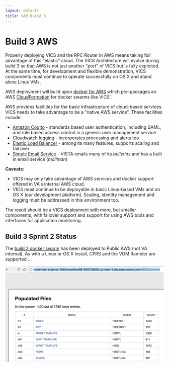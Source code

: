 ```yaml
---
layout: default
title: VAM Build 3
---
```


# Build 3 AWS

Properly deploying VICS and the RPC Router in AWS means taking full advantage of this "elastic" cloud. The VICS Architecture will evolve during build 3 so that AWS is not just another "port" of VICS but is fully exploited. At the same time, for development and flexible demonstration, VICS components must continue to operate successfully on OS X and stand alone Linux VMs.

AWS deployment will build upon [docker for AWS](https://docs.docker.com/docker-for-aws/why/) which pre-packages an AWS [CloudFormation](https://aws.amazon.com/cloudformation) for docker swarms like VICS'.

AWS provides facilities for the basic infrastructure of cloud-based services. VICS needs to take advantage to be a "native AWS service". These facilities include:
  * [Amazon Cogito](https://aws.amazon.com/cognito/) - standards based user authentication, including SAML, and role based access control in a generic user management service
  * [Cloudwatch logging](https://docs.aws.amazon.com/AmazonCloudWatch/latest/logs/WhatIsCloudWatchLogs.html) - incorporates processing and alerts too
  * [Elastic Load Balancer](https://aws.amazon.com/elasticloadbalancing/) - among its many features, supports scaling and fail over
  * [Simple Email Service](https://aws.amazon.com/ses/) - VISTA emails many of its _bulletins_ and has a built in email service (_mailman_)

__Caveats__: 
  * VICS may only take advantage of AWS services and docker support offered in VA's internal AWS cloud.
  * VICS must continue to be deployable in basic Linux-based VMs and on OS X (our development platform). Scaling, identity management and logging must be addressed in this environment too. 

The result should be a VICS deployment with more, but smaller components, with failover support and support for using AWS tools and interfaces for application monitoring.

## Build 3 Sprint 2 Status

The [build 2 docker swarm](https://github.com/vistadataproject/VAMDocker/tree/master/demo) has been deployed to Public AWS (not VA internal). As with a Linux or OS X install, CPRS and the VDM Rambler are supported ...

![](images/awsRambler.png) 
